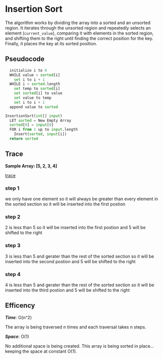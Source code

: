 # Insertion Sort

The algorithm works by dividing the array into a sorted and an unsorted region. It iterates through the unsorted region and repeatedly selects an element (```current_value```), comparing it with elements in the sorted region, and shifting them to the right until finding the correct position for the key. Finally, it places the key at its sorted position.

## Pseudocode

```python Insert(int[] sorted, int value)
  initialize i to 0
  WHILE value > sorted[i]
    set i to i + 1
  WHILE i < sorted.length
    set temp to sorted[i]
    set sorted[i] to value
    set value to temp
    set i to i + 1
  append value to sorted

InsertionSort(int[] input)
  LET sorted = New Empty Array
  sorted[0] = input[0]
  FOR i from 1 up to input.length
    Insert(sorted, input[i])
  return sorted
```

## Trace

**Sample Array: [5, 2, 3, 4]**

[trace](./assets/last1.jpg)

### step 1

we only have one element so it will always be greater than every element in the sorted section so it will be inserted into the first postion

### step 2

2 is less than 5 so it will be inserted into the first postion and 5 will be shifted to the right

### step 3

3 is less than 5 and gerater than the rest of the sorted section so it will be inserted into the second postion and 5 will be shifted to the right

### step 4

4 is less than 5 and gerater than the rest of the sorted section so it will be inserted into the third postion and 5 will be shifted to the right

## Efficency

***Time***: O(n^2)

The array is being traversed n times and each traversal takes n steps.

***Space***: O(1)

No additional space is being created. This array is being sorted in place…keeping the space at constant O(1).